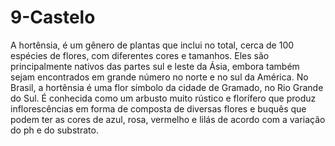 # 9-Castelo
A hortênsia, é um gênero de plantas que inclui no total, cerca de 100 espécies de flores, com diferentes cores e tamanhos. Eles são principalmente nativos das partes sul e leste da Ásia, embora também sejam encontrados em grande número no norte e no sul da América.
No Brasil, a hortênsia é uma flor símbolo da cidade de Gramado, no Rio Grande do Sul. É conhecida como um arbusto muito rústico e florífero que produz inflorescências em forma de composta de diversas flores e buquês que podem ter as cores de azul, rosa, vermelho e lilás de acordo com a variação do ph e do substrato.
